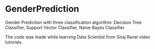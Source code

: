 # GenderPrediction
Gender Prediction with three classification algorithm: Decision Tree Classifier, Support Vector Classifier, Naive Bayes Classifier. 

The code was made while learning Data Scientist from Siraj Raval video tutorials.
